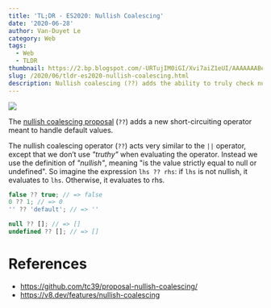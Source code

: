 ```yaml
---
title: 'TL;DR - ES2020: Nullish Coalescing'
date: '2020-06-28'
author: Van-Duyet Le
category: Web
tags:
  - Web
  - TLDR
thumbnail: https://2.bp.blogspot.com/-URTujIM0iGI/Xvi7aiZ1eUI/AAAAAAABeiE/jBvXkkQyjtUbiBTdjQe2dxZSQt1jRbRygCK4BGAYYCw/s1600/Screen%2BShot%2B2020-06-28%2Bat%2B22.45.47.png
slug: /2020/06/tldr-es2020-nullish-coalescing.html
description: Nullish coalescing (??) adds the ability to truly check nullish values instead of falsey values.
---
```


![](/media/2020/nullish-coalescing/nullish-coalescing-dark.png)

The [nullish coalescing proposal](https://github.com/tc39/proposal-nullish-coalescing/) (`??`) adds a new short-circuiting operator meant to handle default values.

The nullish coalescing operator (`??`) acts very similar to the `||` operator, except that we don’t use _"truthy"_ when evaluating the operator. Instead we use the definition of _"nullish"_, meaning "is the value strictly equal to null or undefined". So imagine the expression `lhs ?? rhs`: if `lhs` is not nullish, it evaluates to `lhs`. Otherwise, it evaluates to rhs.

```js
false ?? true; // => false
0 ?? 1; // => 0
'' ?? 'default'; // => ''

null ?? []; // => []
undefined ?? []; // => []
```

# References

- https://github.com/tc39/proposal-nullish-coalescing/
- https://v8.dev/features/nullish-coalescing
